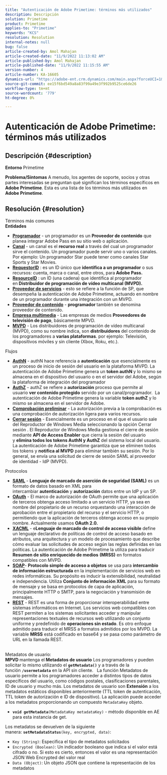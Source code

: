 ```yaml
---
title: "Autenticación de Adobe Primetime: términos más utilizados"
description: Descripción
solution: Primetime
product: Primetime
applies-to: "Primetime"
keywords: "KCS"
resolution: Resolution
internal-notes: null
bug: false
article-created-by: Amol Mahajan
article-created-date: "11/9/2022 11:13:02 AM"
article-published-by: Amol Mahajan
article-published-date: "11/9/2022 11:15:55 AM"
version-number: 4
article-number: KA-16605
dynamics-url: "https://adobe-ent.crm.dynamics.com/main.aspx?forceUCI=1&pagetype=entityrecord&etn=knowledgearticle&id=4f62ba74-1f60-ed11-9561-6045bd006268"
source-git-commit: ee15f6bd549a8a83f99a49e3f992b9525ce6de26
workflow-type: tm+mt
source-wordcount: '779'
ht-degree: 0%

---
```


# Autenticación de Adobe Primetime: términos más utilizados

## Descripción {#description}

<b>Entorno</b>
Primetime


<b>Problema/Síntomas</b>
A menudo, los agentes de soporte, socios y otras partes interesadas se preguntan qué significan los términos específicos en <b>Adobe Primetime</b>. Esta es una lista de los términos más utilizados en <b>Adobe Primetime</b>.


## Resolución {#resolution}

Términos más comunes<br>
<b>Entidades</b>

- <u><b>Programador</b></u> - un programador es un <b>Proveedor de contenido</b> que planea integrar Adobe Pass en su sitio web o aplicación.
- <u><b>Canal</b></u> - un canal es el <b>recurso real</b> a través del cual un programador sirve el contenido. Un programador puede servir uno o varios canales. Por ejemplo: Un programador Star puede tener como canales Star Sports y Star Movies.
- <u><b>RequestorID</b></u> : es un ID único que <b>identifica a un programador</b> o sus recursos: cuenta, marca o canal, entre otros, para<b> Adobe Pass. </b>
- <u><b>ResourceID</b></u> : un ID (una cadena) que identifica al programador en<b> Distribuidor de programación de vídeo multicanal (MVPD). </b>
- <u><b>Proveedor de servicios</b></u> - esto se refiere a la función de SP, que desempeña la autenticación de Adobe Primetime, actuando en nombre de un programador durante una integración con un MVPD.
- <u><b>Proveedor de contenido</b></u> - <b>programador </b>también se denomina proveedor de contenido.
- <u><b>Empresa multimedia</b></u> - Las empresas de medios <b>Proveedores de televisión de pago</b>, básicamente MPVD.
- <u><b>MVPD</b></u> - Los distribuidores de programación de vídeo multicanal (MVPD), como su nombre indica, son <b>distribuidores</b> del contenido de los programadores a <b>varias plataformas</b>. por ejemplo: Televisión, dispositivos móviles y sin cliente (Xbox, Roku, etc.).

Flujos
- <u><b>AuthN</b></u> - authN hace referencia a <b>autenticación</b> que esencialmente es un proceso de inicio de sesión del usuario en la plataforma MVPD. La autenticación de Adobe Primetime genera un <b>token authN </b>y lo mismo se almacena en el dispositivo del usuario o en el servidor del Adobe, según la plataforma de integración del programador
- <u><b>AuthZ</b></u> - authZ se refiere a <b>autorización</b> proceso que permite al usuario <b>ver contenido protegido</b> servido por un canal/programador.  La autenticación de Adobe Primetime genera la variable <b>token authZ</b> y lo mismo se almacena en el servidor de Adobe.
- <u><b>Comprobación preliminar</b></u> - La autorización previa a la comprobación es una comprobación de autorización ligera para varios recursos.
- <u><b>Cerrar sesión</b></u> - Esencialmente es un proceso en el que el usuario sale del Reproductor de Windows Media seleccionando la opción Cerrar sesión . El Reproductor de Windows Media gestiona el cierre de sesión mediante <b>API de Access Enabler</b> que cierra la sesión del usuario y <b>elimina todos los tokens AuthN y AuthZ</b> del sistema local del usuario. La autenticación de Adobe Primetime garantiza que se eliminen todos los tokens y <b>notifica al MVPD</b> para eliminar también su sesión. Por lo general, se envía una solicitud de cierre de sesión SAML al proveedor de identidad - IdP (MVPD).



Protocolos
- <b><u>SAML</u></b> - <b>Lenguaje de marcado de aserción de seguridad (SAML)</b> es un formato de datos basado en XML para intercambiar <b>autenticación</b> y <b>autorización</b> datos entre un IdP y un SP.
- <u><b>OAuth</b></u> - El marco de autorización de OAuth permite que una aplicación de terceros obtenga acceso limitado a un servicio HTTP, ya sea en nombre del propietario de un recurso orquestando una interacción de aprobación entre el propietario del recurso y el servicio HTTP, o permitiendo que la aplicación de terceros obtenga acceso en su propio nombre. Actualmente usamos <b>OAuth 2.0.</b>
- <b><u>XACML</u></b> - e<b>Lenguaje de marcado de control de acceso visible</b> define un lenguaje declarativo de políticas de control de acceso basado en atributos, una arquitectura y un modelo de procesamiento que describe cómo evaluar las solicitudes de acceso según las reglas definidas en las políticas. La autenticación de Adobe Primetime la utiliza para traducir <b>Resumen de sitio enriquecido de medios</b> <b>(MRSS)</b> en formatos compatibles con MVPD.
- <b><u>SOAP</u></b>- <b>Protocolo simple de acceso a objetos</b> se usa para <b>intercambio de información estructurada </b>en la implementación de servicios web en redes informáticas. Su propósito es inducir la extensibilidad, neutralidad e independencia. Utiliza <b>Conjunto de información XML</b> para su formato de mensaje y se basa en protocolos de capa de aplicación, principalmente HTTP o SMTP, para la negociación y transmisión de mensajes.
- <u><b>REST</b></u> - REST es una forma de proporcionar interoperabilidad entre sistemas informáticos en Internet. Los servicios web compatibles con REST permiten a los sistemas solicitantes acceder y manipular representaciones textuales de recursos web utilizando un conjunto uniforme y predefinido de <b>operaciones sin estado</b>. Es otro enfoque admitido para traducir el MRSS a formatos admitidos por los MVPD. La variable <b>MRSS</b> está codificado en base64 y se pasa como parámetro de URL en la llamada REST.

<br>Metadatos de usuario:<br>
<b>MPVD </b>mantenga el<b> Metadatos de usuario</b> Los programadores y pueden solicitar lo mismo utilizando el <b>`getMetadata()`</b> y a través de la función <b>`/usermetadata`</b> en la API sin cliente.
 
La función Metadatos de usuario permite a los programadores acceder a distintos tipos de datos específicos del usuario, como códigos postales, clasificaciones parentales, ID de usuario y mucho más. Los metadatos de usuario son <b>Extensión</b> a los metadatos estáticos disponibles anteriormente (TTL token de autenticación, TTL token de autorización e ID de dispositivo). La aplicación puede acceder a los metadatos proporcionando un compuesto `MetadataKey` objeto.

- <b>`void getMetadata`</b>`(MetadataKey metadataKey)` - método disponible en AE para esta instancia de get.


Los metadatos se devuelven de la siguiente manera: <b>`setMetadataStatus`</b>`(key, encrypted, data)`:

- `Key (String)`: Especifica el tipo de metadatos solicitados
- `Encrypted (Boolean)`: Un indicador booleano que indica si el valor está cifrado o no. Si esto es cierto, entonces el valor es una representación JSON Web Encrypted del valor real
- `Data (Object)`: Un objeto JSON que contiene la representación de los metadatos




